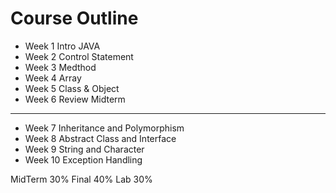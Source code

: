 # Course Outline
- Week 1 Intro JAVA
- Week 2 Control Statement 
- Week 3 Medthod
- Week 4 Array
- Week 5 Class & Object
- Week 6 Review Midterm

------------------------------------------

- Week 7 Inheritance and Polymorphism
- Week 8 Abstract Class and Interface
- Week 9 String and Character
- Week 10 Exception Handling

MidTerm 30%
Final 40%
Lab 30%
